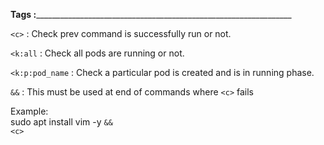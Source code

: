 **Tags :**________________________________________________________________

```<c>``` : Check prev command is successfully run or not. 

```<k:all``` : Check all pods are running or not.

```<k:p:pod_name``` : Check a particular pod is created and is in running phase.

```&&``` : This must be used at end of commands where ```<c>``` fails 

Example:\
sudo apt install vim -y ```&&``` \
```<c>```